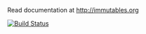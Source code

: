 Read documentation at http://immutables.org

[![Build Status](https://travis-ci.org/immutables/org.immutables.png?branch=master)](https://travis-ci.org/immutables/org.immutables)

